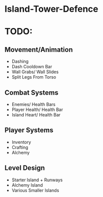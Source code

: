 # Island-Tower-Defence

# TODO:

## Movement/Animation
- Dashing
- Dash Cooldown Bar
- Wall Grabs/ Wall Slides
- Split Legs From Torso

## Combat Systems
- Enemies/ Health Bars
- Player Health/ Health Bar
- Island Heart/ Health Bar

## Player Systems
- Inventory
- Crafting
- Alchemy

## Level Design
- Starter Island + Runways
- Alchemy Island
- Various Smaller Islands


